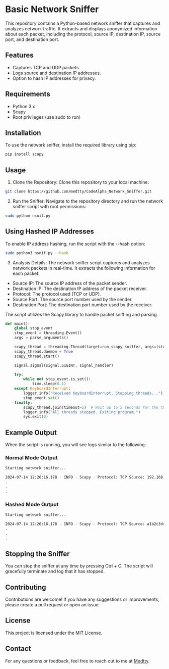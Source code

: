 # Basic Network Sniffer

This repository contains a Python-based network sniffer that captures and analyzes network traffic. It extracts and displays anonymized information about each packet, including the protocol, source IP, destination IP, source port, and destination port.

## Features
- Captures TCP and UDP packets.
- Logs source and destination IP addresses.
- Option to hash IP addresses for privacy.

## Requirements
- Python 3.x
- Scapy
- Root privileges (use sudo to run)

## Installation
To use the network sniffer, install the required library using pip:

```bash
pip install scapy
```

## Usage
1. Clone the Repository:
Clone this repository to your local machine:

```bash
git clone https://github.com/medtty/CodeAlpha_Network_Sniffer.git
```
2. Run the Sniffer:
Navigate to the repository directory and run the network sniffer script with root permissions:

```bash
sudo python nsnif.py
```

## Using Hashed IP Addresses
To enable IP address hashing, run the script with the --hash option:

```bash
sudo python3 nsnif.py --hash
```

3. Analysis Details:
The network sniffer script captures and analyzes network packets in real-time. It extracts the following information for each packet:

- Source IP: The source IP address of the packet sender.
- Destination IP: The destination IP address of the packet receiver.
- Protocol: The protocol used (TCP or UDP).
- Source Port: The source port number used by the sender.
- Destination Port: The destination port number used by the receiver.

The script utilizes the Scapy library to handle packet sniffing and parsing.


```Python
def main():
    global stop_event
    stop_event = threading.Event()
    args = parse_arguments()

    scapy_thread = threading.Thread(target=run_scapy_sniffer, args=(stop_event, args.hash))
    scapy_thread.daemon = True
    scapy_thread.start()

    signal.signal(signal.SIGINT, signal_handler)

    try:
        while not stop_event.is_set():
            time.sleep(0.1)
    except KeyboardInterrupt:
        logger.info("Received KeyboardInterrupt. Stopping threads...")
        stop_event.set()
    finally:
        scapy_thread.join(timeout=5)  # Wait up to 5 seconds for the thread to finish
        logger.info("All threads stopped. Exiting program.")
        sys.exit(0)
```

## Example Output
When the script is running, you will see logs similar to the following:

### Normal Mode Output

```bash
Starting network sniffer...

2024-07-14 12:26:16,178 - INFO - Scapy - Protocol: TCP Source: 192.168.1.10 Destination: 192.168.1.20
.
.
.
```

### Hashed Mode Output

```bash
Starting network sniffer...

2024-07-14 12:26:16,178 - INFO - Scapy - Protocol: TCP Source: a1b2c3d4 Destination: e5f6g7h8
.
.
.
```

## Stopping the Sniffer
You can stop the sniffer at any time by pressing Ctrl + C. The script will gracefully terminate and log that it has stopped.


## Contributing
Contributions are welcome! If you have any suggestions or improvements, please create a pull request or open an issue.

## License
This project is licensed under the MIT License.

## Contact
For any questions or feedback, feel free to reach out to me at [Medtty](doussm101@gmail.com).
